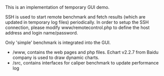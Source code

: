 This is an implementation of temporary GUI demo. 

SSH is used to start remote benchmark and fetch results (which are updated in temporary log files) periodically. In order to setup the SSH connection, please modify www/remotecontrol.php to define the host address and login name/password. 

Only 'simple' benchmark is integrated into the GUI.

* /www, contains the web pages and php files. Echart v2.2.7 from Baidu company is used to draw dynamic charts.
* /src, contains interfaces for caliper benchmark to update performance log